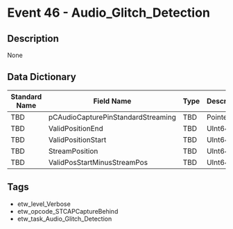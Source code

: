 # Event 46 - Audio_Glitch_Detection

## Description
None

## Data Dictionary
|Standard Name|Field Name|Type|Description|Sample Value|
|---|---|---|---|---|
|TBD|pCAudioCapturePinStandardStreaming|TBD|Pointer|None|None|
|TBD|ValidPositionEnd|TBD|UInt64|None|None|
|TBD|ValidPositionStart|TBD|UInt64|None|None|
|TBD|StreamPosition|TBD|UInt64|None|None|
|TBD|ValidPosStartMinusStreamPos|TBD|UInt64|None|None|

## Tags
* etw_level_Verbose
* etw_opcode_STCAPCaptureBehind
* etw_task_Audio_Glitch_Detection